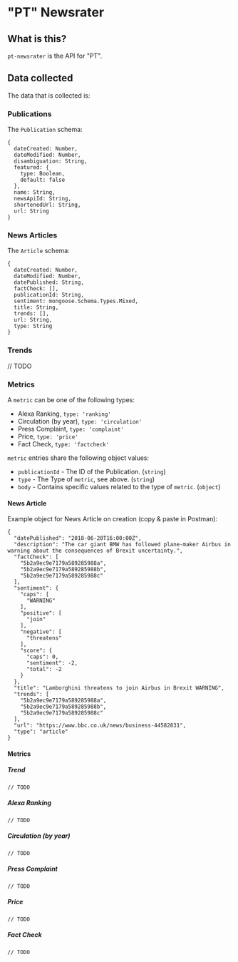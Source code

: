 # "PT" Newsrater

## What is this?
`pt-newsrater` is the API for "PT".

## Data collected
The data that is collected is:

### Publications
The `Publication` schema:
```
{
  dateCreated: Number,
  dateModified: Number,
  disambiguation: String,
  featured: {
    type: Boolean,
    default: false
  },
  name: String,
  newsApiId: String,
  shortenedUrl: String,
  url: String
}
```

### News Articles
The `Article` schema:
```
{
  dateCreated: Number,
  dateModified: Number,
  datePublished: String,
  factCheck: [],
  publicationId: String,
  sentiment: mongoose.Schema.Types.Mixed,
  title: String,
  trends: [],
  url: String,
  type: String
}
```

### Trends
// TODO

### Metrics
A `metric` can be one of the following types:
* Alexa Ranking, `type: 'ranking'`
* Circulation (by year), `type: 'circulation'`
* Press Complaint, `type: 'complaint'`
* Price, `type: 'price'`
* Fact Check, `type: 'factcheck'`

`metric` entries share the following object values:
* `publicationId` - The ID of the Publication. (`string`)
* `type` - The Type of `metric`, see above. (`string`)
* `body` - Contains specific values related to the type of `metric`. (`object`)

#### News Article
Example object for News Article on creation (copy & paste in Postman):
```
{
  "datePublished": "2018-06-20T16:00:00Z",
  "description": "The car giant BMW has followed plane-maker Airbus in warning about the consequences of Brexit uncertainty.",
  "factCheck": [
    "5b2a9ec9e7179a589285988a",
    "5b2a9ec9e7179a589285988b",
    "5b2a9ec9e7179a589285988c"
  ],
  "sentiment": {
    "caps": [
      "WARNING"
    ],
    "positive": [
      "join"
    ],
    "negative": [
      "threatens"
    ],
    "score": {
      "caps": 0,
      "sentiment": -2,
      "total": -2
    }
  },
  "title": "Lamborghini threatens to join Airbus in Brexit WARNING",
  "trends": [
    "5b2a9ec9e7179a589285988a",
    "5b2a9ec9e7179a589285988b",
    "5b2a9ec9e7179a589285988c"
  ],
  "url": "https://www.bbc.co.uk/news/business-44582831",
  "type": "article"
}
```

#### Metrics
##### Trend
```
// TODO
```

##### Alexa Ranking
```
// TODO
```

##### Circulation (by year)
```
// TODO
```

##### Press Complaint
```
// TODO
```

##### Price
```
// TODO
```

##### Fact Check
```
// TODO
```
